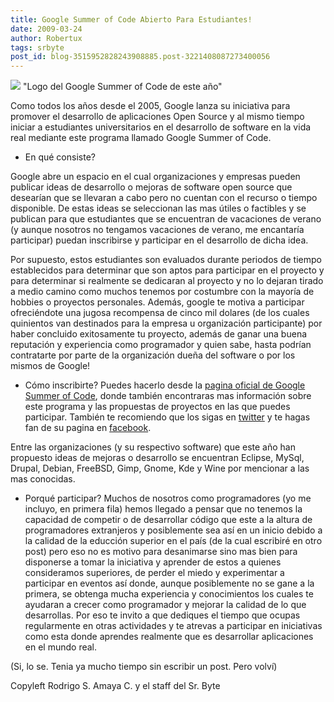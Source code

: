 ```yaml
---
title: Google Summer of Code Abierto Para Estudiantes!
date: 2009-03-24
author: Robertux
tags: srbyte
post_id: blog-3515952828243908885.post-3221408087273400056
---
```


[![](https://2.bp.blogspot.com/_jH77WNrMVRA/Scm8pWBtlPI/AAAAAAAAFro/pCuEM2nIEyg/s400/2009+summer+of+code+logo+final+r3-01.png)](https://2.bp.blogspot.com/_jH77WNrMVRA/Scm8pWBtlPI/AAAAAAAAFro/pCuEM2nIEyg/s1600-h/2009+summer+of+code+logo+final+r3-01.png)
"Logo del Google Summer of
Code de este año"

Como todos los años desde el 2005, Google lanza su iniciativa para promover el desarrollo de aplicaciones Open Source y al mismo tiempo iniciar a estudiantes universitarios en el desarrollo de software en la vida real mediante este programa llamado Google Summer of Code.

- En qué consiste?

Google abre un espacio en el cual organizaciones y empresas pueden publicar ideas de desarrollo o mejoras de software open source que desearían que se llevaran a cabo pero no cuentan con el recurso o tiempo disponible. De estas ideas se seleccionan las mas útiles o factibles y se publican para que estudiantes que se encuentran de vacaciones de verano (y aunque nosotros no tengamos vacaciones de verano, me encantaría participar) puedan inscribirse y participar en el desarrollo de dicha idea.

Por supuesto, estos estudiantes son evaluados durante periodos de tiempo establecidos para determinar que son aptos para participar en el proyecto y para determinar si realmente se dedicaran al proyecto y no lo dejaran tirado a medio camino como muchos tenemos por costumbre con la mayoría de hobbies o proyectos personales. Además, google te motiva a participar ofreciéndote una jugosa recompensa de cinco mil dolares (de los cuales quinientos van destinados para la empresa u organización participante) por haber concluido exitosamente tu proyecto, además de ganar una buena reputación y experiencia como programador y quien sabe, hasta podrían contratarte por parte de la organización dueña del software o por los mismos de Google!

- Cómo inscribirte?
Puedes hacerlo desde la [pagina oficial de Google Summer of Code](http://socghop.appspot.com/), donde también encontraras mas información sobre este programa y las propuestas de proyectos en las que puedes participar. También te recomiendo que los sigas en [twitter](http://www.twitter.com/gsoc) y te hagas fan de su pagina en [facebook](http://www.facebook.com/pages/Google-Summer-of-Code/72468835990).

Entre las organizaciones (y su respectivo software) que este año han propuesto ideas de mejoras o desarrollo se encuentran Eclipse, MySql, Drupal, Debian, FreeBSD, Gimp, Gnome, Kde y Wine por mencionar a las mas conocidas.

- Porqué participar?
Muchos de nosotros como programadores (yo me incluyo, en primera fila) hemos llegado a pensar que no tenemos la capacidad de competir o de desarrollar código que este a la altura de programadores extranjeros y posiblemente sea así en un inicio debido a la calidad de la educción superior en el país (de la cual escribiré en otro post) pero eso no es motivo para desanimarse sino mas bien para disponerse a tomar la iniciativa y aprender de estos a quienes consideramos superiores, de perder el miedo y experimentar a participar en eventos así donde, aunque posiblemente no se gane a la primera, se obtenga mucha experiencia y conocimientos los cuales te ayudaran a crecer como programador y mejorar la calidad de lo que desarrollas. Por eso te invito a que dediques el tiempo que ocupas regularmente en otras actividades y te atrevas a participar en iniciativas como esta donde aprendes realmente que es desarrollar aplicaciones en el mundo real.

(Si, lo se. Tenia ya mucho tiempo sin escribir un post. Pero volví)

Copyleft Rodrigo S. Amaya C. y el staff del Sr. Byte